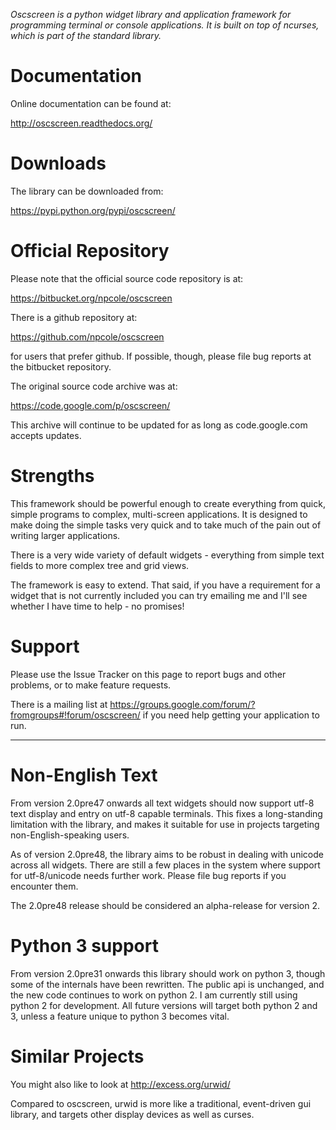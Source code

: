 *Oscscreen is a python widget library and application framework for programming terminal or console applications.  It is built on top of ncurses, which is part of the standard library.*

Documentation
=============

Online documentation can be found at:

http://oscscreen.readthedocs.org/

Downloads
=========

The library can be downloaded from:

https://pypi.python.org/pypi/oscscreen/

Official Repository
===================

Please note that the official source code repository is at:

https://bitbucket.org/npcole/oscscreen

There is a github repository at:

https://github.com/npcole/oscscreen

for users that prefer github.  If possible, though, please file bug reports at the bitbucket repository.

The original source code archive was at:

https://code.google.com/p/oscscreen/

This archive will continue to be updated for as long as code.google.com accepts updates.



Strengths
=========

This framework should be powerful enough to create everything from quick, simple programs to complex, multi-screen applications. It is designed to make doing the simple tasks very quick and to take much of the pain out of writing larger applications.

There is a very wide variety of default widgets - everything from simple text fields to more complex tree and grid views.

The framework is easy to extend. That said, if you have a requirement for a widget that is not currently included you can try emailing me and I'll see whether I have time to help - no promises!

Support
=======
Please use the Issue Tracker on this page to report bugs and other problems, or to make feature requests.

There is a mailing list at https://groups.google.com/forum/?fromgroups#!forum/oscscreen/ if you need help getting your application to run.

----

Non-English Text
================

From version 2.0pre47 onwards all text widgets should now support utf-8 text display and entry on utf-8 capable terminals.  This fixes a long-standing limitation with the library, and makes it suitable for use in projects targeting non-English-speaking users.

As of version 2.0pre48, the library aims to be robust in dealing with unicode across all widgets.  There are still a few places in the system where support for utf-8/unicode needs further work. Please file bug reports if you encounter them.

The 2.0pre48 release should be considered an alpha-release for version 2. 

Python 3 support
================

From version 2.0pre31 onwards this library should work on python 3, though some of the internals have been rewritten.  The public api is unchanged, and the new code continues to work on python 2.  I am currently still using python 2 for development.  All future versions will target both python 2 and 3, unless a feature unique to python 3 becomes vital.

Similar Projects
================

You might also like to look at http://excess.org/urwid/ 

Compared to oscscreen, urwid is more like a traditional, event-driven gui library, and targets other display devices as well as curses.
